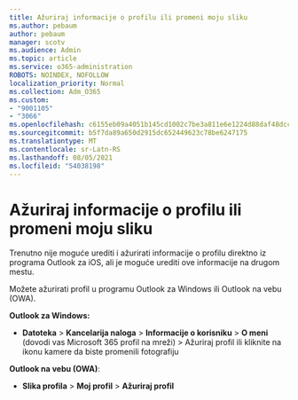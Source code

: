 ```yaml
---
title: Ažuriraj informacije o profilu ili promeni moju sliku
ms.author: pebaum
author: pebaum
manager: scotv
ms.audience: Admin
ms.topic: article
ms.service: o365-administration
ROBOTS: NOINDEX, NOFOLLOW
localization_priority: Normal
ms.collection: Adm_O365
ms.custom:
- "9001105"
- "3066"
ms.openlocfilehash: c6155eb09a4051b145cd1002c7be3a811e6e1224d88daf48dccbb4e059475081
ms.sourcegitcommit: b5f7da89a650d2915dc652449623c78be6247175
ms.translationtype: MT
ms.contentlocale: sr-Latn-RS
ms.lasthandoff: 08/05/2021
ms.locfileid: "54038198"
---
```

# <a name="update-my-profile-information-or-change-my-picture"></a>Ažuriraj informacije o profilu ili promeni moju sliku

Trenutno nije moguće urediti i ažurirati informacije o profilu direktno iz programa Outlook za iOS, ali je moguće urediti ove informacije na drugom mestu. 

Možete ažurirati profil u programu Outlook za Windows ili Outlook na vebu (OWA). 

**Outlook za Windows:** 

- **Datoteka**  >  **Kancelarija naloga**  >  **Informacije o korisniku**  >  **O meni** (dovodi vas Microsoft 365 profil na mreži)  > Ažuriraj profil ili kliknite na ikonu kamere da biste promenili fotografiju  
  
**Outlook na vebu (OWA)**: 

- **Slika profila**  >  **Moj profil**  >  **Ažuriraj profil**
